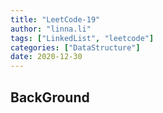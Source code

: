 ```yaml
---
title: "LeetCode-19"
author: "linna.li"
tags: ["LinkedList", "leetcode"]
categories: ["DataStructure"]
date: 2020-12-30
---
```


## BackGround
